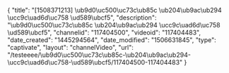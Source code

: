 {
    "title": "[1508371213] \ub9d0\uc500\uc73c\ub85c \ub204\ub9ac\ub294 \ucc9c\uad6d\uc758 \ud589\ubcf5",
    "description": "\ub9d0\uc500\uc73c\ub85c \ub204\ub9ac\ub294 \ucc9c\uad6d\uc758 \ud589\ubcf5",
    "channelid": "117404500",
    "videoid": "117404483",
    "date_created": "1445294564",
    "date_modified": "1506631845",
    "type": "captivate",
    "layout": "channelVideo",
    "url": "\/testeeee\/\ub9d0\uc500\uc73c\ub85c-\ub204\ub9ac\ub294-\ucc9c\uad6d\uc758-\ud589\ubcf5\/117404500-117404483"
}
